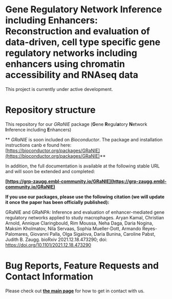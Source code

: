 Gene Regulatory Network Inference including Enhancers: Reconstruction and evaluation of data-driven, cell type specific gene regulatory networks including enhancers using chromatin accessibility and RNAseq data
===================================================================================================================================================================================================================================================================
This project is currently under active development. 


# Repository structure

This repository for our *GRaNIE* package (**G**ene **R**egul**a**tory **N**etwork **I**nference including **E**nhancers) 


** *GRaNIE* is soon included on *Bioconductor*. The package and installation instructions canb e found here: [https://bioconductor.org/packages/GRaNIE](https://bioconductor.org/packages/GRaNIE)**


In addition, the full documentation is available at the following stable URL and will soon be extended and completed:

**[https://grp-zaugg.embl-community.io/GRaNIE](https://grp-zaugg.embl-community.io/GRaNIE)**


**If you use our packages, please use the following citation (we will update it once the paper has been officially published):**

GRaNIE and GRaNPA: Inference and evaluation of enhancer-mediated gene regulatory networks applied to study macrophages. Aryan Kamal, Christian Arnold, Annique Claringbould, Rim Moussa, Neha Daga, Daria Nogina, Maksim Kholmatov, Nila Servaas, Sophia Mueller-Dott, Armando Reyes-Palomares, Giovanni Palla, Olga Sigalova, Daria Bunina, Caroline Pabst, Judith B. Zaugg. bioRxiv 2021.12.18.473290; doi: https://doi.org/10.1101/2021.12.18.473290

# Bug Reports, Feature Requests and Contact Information

Please check out **[the main page](https://grp-zaugg.embl-community.io/GRaNIE)** for how to get in contact with us.
